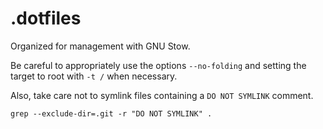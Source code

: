 # .dotfiles
Organized for management with GNU Stow.

Be careful to appropriately use the options `--no-folding` and setting the
target to root with `-t /` when necessary.

Also, take care not to symlink files containing a `DO NOT SYMLINK` comment.
```
grep --exclude-dir=.git -r "DO NOT SYMLINK" .
```
